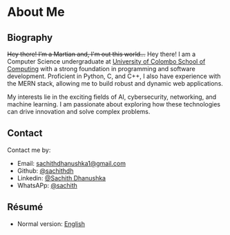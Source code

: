 # About Me

## Biography

~~Hey there! I’m a Martian and, I'm out this world...~~ Hey there! I am a Computer Science undergraduate at [University of Colombo School of Computing](https://ucsc.cmb.ac.lk/) with a strong foundation in programming and software development. Proficient in Python, C, and C++, I also have experience with the MERN stack, allowing me to build robust and dynamic web applications.

My interests lie in the exciting fields of AI, cybersecurity, networking, and machine learning. I am passionate about exploring how these technologies can drive innovation and solve complex problems.

## Contact

Contact me by:

- Email: [sachithdhanushka1@gmail.com](mailto:sachithdhanushka1@gmail.com)
- Github: [@sachithdh](https://github.com/sachithdh)
- Linkedin: [@Sachith Dhanushka](https://www.linkedin.com/in/sachithdh)
- WhatsAPp: [@sachith](tel:+94767643457)

## Résumé

- Normal version: [English](#)
